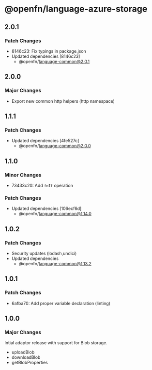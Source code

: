 # @openfn/language-azure-storage

## 2.0.1

### Patch Changes

- 8146c23: Fix typings in package.json
- Updated dependencies [8146c23]
  - @openfn/language-common@2.0.1

## 2.0.0

### Major Changes

- Export new common http helpers (http namespace)

## 1.1.1

### Patch Changes

- Updated dependencies [4fe527c]
  - @openfn/language-common@2.0.0

## 1.1.0

### Minor Changes

- 73433c20: Add `fnIf` operation

### Patch Changes

- Updated dependencies [106ecf6d]
  - @openfn/language-common@1.14.0

## 1.0.2

### Patch Changes

- Security updates (lodash,undici)
- Updated dependencies
  - @openfn/language-common@1.13.2

## 1.0.1

### Patch Changes

- 6afba70: Add proper variable declaration (linting)

## 1.0.0

### Major Changes

Intial adaptor release with support for Blob storage.

- uploadBlob
- downloadBlob
- getBlobProperties
